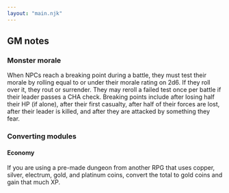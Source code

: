 ```yaml
---
layout: "main.njk"
---
```


## GM notes

### Monster morale

When NPCs reach a breaking point during a battle, they must test their
morale by rolling equal to or under their morale rating on 2d6. If
they roll over it, they rout or surrender. They may reroll a failed
test once per battle if their leader passes a CHA check. Breaking
points include after losing half their HP (if alone), after their
first casualty, after half of their forces are lost, after their
leader is killed, and after they are attacked by something they fear.

### Converting modules

#### Economy

If you are using a pre-made dungeon from another RPG that uses copper,
silver, electrum, gold, and platinum coins, convert the total to gold
coins and gain that much XP.
